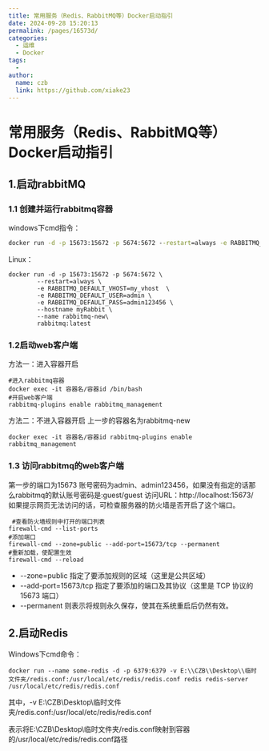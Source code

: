 ```yaml
---
title: 常用服务（Redis、RabbitMQ等）Docker启动指引
date: 2024-09-28 15:20:13
permalink: /pages/16573d/
categories:
  - 运维
  - Docker
tags:
  - 
author: 
  name: czb
  link: https://github.com/xiake23
---
```

# 常用服务（Redis、RabbitMQ等）Docker启动指引

## 1.启动rabbitMQ

### 1.1 创建并运行rabbitmq容器

windows下cmd指令：

```cmd
docker run -d -p 15673:15672 -p 5674:5672 --restart=always -e RABBITMQ_DEFAULT_VHOST=my_vhost  -e RABBITMQ_DEFAULT_USER=admin -e RABBITMQ_DEFAULT_PASS=admin123456 --hostname myRabbit --name rabbitmq-new rabbitmq:latest
```

Linux：

```shell
docker run -d -p 15673:15672 -p 5674:5672 \
        --restart=always \
        -e RABBITMQ_DEFAULT_VHOST=my_vhost  \
        -e RABBITMQ_DEFAULT_USER=admin \
        -e RABBITMQ_DEFAULT_PASS=admin123456 \
        --hostname myRabbit \
        --name rabbitmq-new\
        rabbitmq:latest
```



### 1.2启动web客户端

方法一：进入容器开启

```shell
#进入rabbitmq容器
docker exec -it 容器名/容器id /bin/bash
#开启web客户端
rabbitmq-plugins enable rabbitmq_management
```

方法二：不进入容器开启  上一步的容器名为rabbitmq-new
```shell
docker exec -it 容器名/容器id rabbitmq-plugins enable rabbitmq_management
```

### 1.3 访问rabbitmq的web客户端

第一步的端口为15673 账号密码为admin、admin123456，如果没有指定的话那么rabbitmq的默认账号密码是:guest/guest
访问URL：http://localhost:15673/
 如果提示网页无法访问的话，可检查服务器的防火墙是否开启了这个端口。

```shell
 #查看防火墙规则中打开的端口列表
firewall-cmd --list-ports
#添加端口
firewall-cmd --zone=public --add-port=15673/tcp --permanent
#重新加载，使配置生效
firewall-cmd --reload
```

- --zone=public 指定了要添加规则的区域（这里是公共区域）
- --add-port=15673/tcp 指定了要添加的端口及其协议（这里是 TCP 协议的 15673 端口）
- --permanent 则表示将规则永久保存，使其在系统重启后仍然有效。







## 2.启动Redis

Windows下cmd命令：

```shell
docker run --name some-redis -d -p 6379:6379 -v E:\\CZB\\Desktop\\临时文件夹/redis.conf:/usr/local/etc/redis/redis.conf redis redis-server /usr/local/etc/redis/redis.conf
```

其中，-v E:\\CZB\\Desktop\\临时文件夹/redis.conf:/usr/local/etc/redis/redis.conf

表示将E:\\CZB\\Desktop\\临时文件夹/redis.conf映射到容器的/usr/local/etc/redis/redis.conf路径

